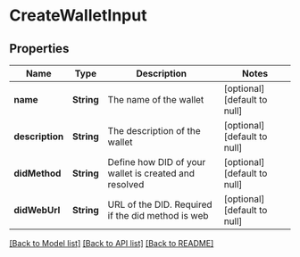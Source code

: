 # CreateWalletInput

## Properties

| Name            | Type       | Description                                           | Notes                        |
| --------------- | ---------- | ----------------------------------------------------- | ---------------------------- |
| **name**        | **String** | The name of the wallet                                | [optional] [default to null] |
| **description** | **String** | The description of the wallet                         | [optional] [default to null] |
| **didMethod**   | **String** | Define how DID of your wallet is created and resolved | [optional] [default to null] |
| **didWebUrl**   | **String** | URL of the DID. Required if the did method is web     | [optional] [default to null] |

[[Back to Model list]](../README.md#documentation-for-models) [[Back to API list]](../README.md#documentation-for-api-endpoints) [[Back to README]](../README.md)
